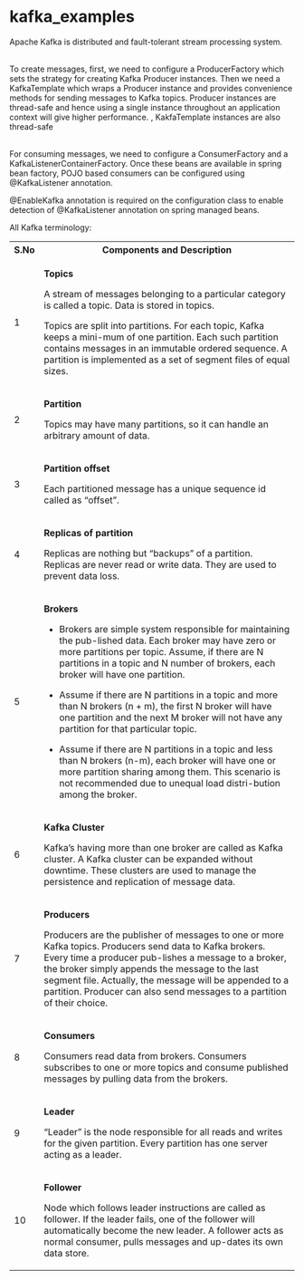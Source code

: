 # kafka_examples

Apache Kafka is distributed and fault-tolerant stream processing system.

<br>To create messages, first, we need to configure a ProducerFactory which sets the strategy for creating Kafka Producer instances.
Then we need a KafkaTemplate which wraps a Producer instance and provides convenience methods for sending messages to Kafka topics.
Producer instances are thread-safe and hence using a single instance throughout an application context will give higher performance. ,  KakfaTemplate instances are also thread-safe 

<br>For consuming messages, we need to configure a ConsumerFactory and a KafkaListenerContainerFactory. Once these beans are available in spring bean factory, POJO based consumers can be configured using @KafkaListener annotation.

@EnableKafka annotation is required on the configuration class to enable detection of @KafkaListener annotation on spring managed beans.


All Kafka terminology:
<table class="table table-bordered">
<tr>
<th style="text-align:center;">S.No</th>
<th style="text-align:center;">Components and Description</th>
</tr>
<tr>
<td>1</td>
<td><p><b>Topics</b></p>
<p>A stream of messages belonging to a particular category is called a topic. Data is stored in topics.</p>
<p>Topics are split into partitions. For each topic, Kafka keeps a mini-mum of one partition. Each such partition contains messages in an immutable ordered sequence. A partition is implemented as a set of segment files of equal sizes.</p>
</td>
</tr>
<tr>
<td>2</td>
<td><p><b>Partition</b></p>
<p>Topics may have many partitions, so it can handle an arbitrary amount of data.</p>
</td>
</tr>
<tr>
<td>3</td>
<td>
<p><b>Partition offset</b></p>
<p>Each partitioned message has a unique sequence id called as <q>offset</q>.</p>
</td>
</tr>
<tr>
<td>4</td>
<td>
<p><b>Replicas of partition</b></p>
<p>Replicas are nothing but <q>backups</q> of a partition. Replicas are never read or write data. They are used to prevent data loss.</p>
</td>
</tr>
<tr>
<td>5</td>
<td>
<p><b>Brokers</b></p>
<ul class="list">
<li><p>Brokers are simple system responsible for maintaining the pub-lished data. Each broker may have zero or more partitions per topic. Assume, if there are N partitions in a topic and N number of brokers, each broker will have one partition.</p></li>
<li><p>Assume if there are N partitions in a topic and more than N brokers (n + m), the first N broker will have one partition and the next M broker will not have any partition for that particular topic.</p></li>
<li><p>Assume if there are N partitions in a topic and less than N brokers (n-m), each broker will have one or more partition sharing among them. This scenario is not recommended due to unequal load distri-bution among the broker.</p></li>
</ul>
</td>
</tr>
<tr>
<td>6</td>
<td>
<p><b>Kafka Cluster</b></p>
<p>Kafka’s having more than one broker are called as Kafka cluster. A Kafka cluster can be expanded without downtime. These clusters are used to manage the persistence and replication of message data.</p>
</td>
</tr>
<tr>
<td>7</td>
<td>
<p><b>Producers</b></p>
<p>Producers are the publisher of messages to one or more Kafka topics. Producers send data to Kafka brokers. Every time a producer pub-lishes a message to a broker, the broker simply appends the message to the last segment file. Actually, the message will be appended to a partition. Producer can also send messages to a partition of their choice.</p>
</td>
</tr>
<tr>
<td>8</td>
<td>
<p><b>Consumers</b></p>
<p>Consumers read data from brokers. Consumers subscribes to one or more topics and consume published messages by pulling data from the brokers.</p>
</td>
</tr>
<tr>
<td>9</td>
<td>
<p><b>Leader</b></p>
<p><q>Leader</q> is the node responsible for all reads and writes for the given partition. Every partition has one server acting as a leader.</p>
</td>
</tr>
<tr>
<td>10</td>
<td>
<p><b>Follower</b></p>
<p>Node which follows leader instructions are called as follower. If the leader fails, one of the follower will automatically become the new leader. A follower acts as normal consumer, pulls messages and up-dates its own data store.</p>
</td>
</tr>
</table>
